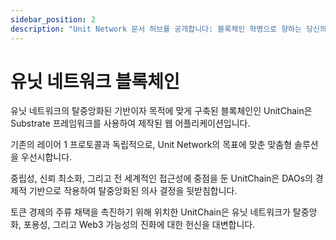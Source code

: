 ```yaml
---
sidebar_position: 2
description: "Unit Network 문서 허브를 공개합니다: 블록체인 혁명으로 향하는 당신의 문을 열다."
---
```


# 유닛 네트워크 블록체인

유닛 네트워크의 탈중앙화된 기반이자 목적에 맞게 구축된 블록체인인 UnitChain은 Substrate 프레임워크를 사용하여 제작된 웹 어플리케이션입니다.

기존의 레이어 1 프로토콜과 독립적으로, Unit Network의 목표에 맞춘 맞춤형 솔루션을 우선시합니다.

중립성, 신뢰 최소화, 그리고 전 세계적인 접근성에 중점을 둔 UnitChain은 DAOs의 경제적 기반으로 작용하여 탈중앙화된 의사 결정을 뒷받침합니다.

토큰 경제의 주류 채택을 촉진하기 위해 위치한 UnitChain은 유닛 네트워크가 탈중앙화, 포용성, 그리고 Web3 가능성의 진화에 대한 헌신을 대변합니다.
